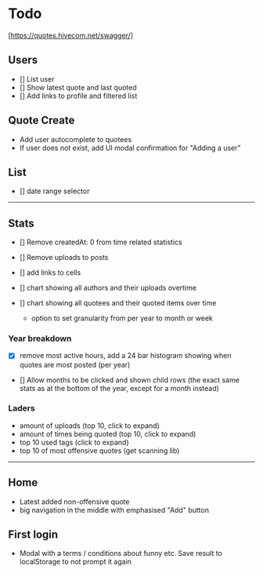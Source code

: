 # Todo

[https://quotes.hivecom.net/swagger/]

## Users

- [] List user
- [] Show latest quote and last quoted
- [] Add links to profile and filtered list

## Quote Create

- Add user autocomplete to quotees
- If user does not exist, add UI modal confirmation for "Adding a user"

## List

- [] date range selector

---

## Stats

- [] Remove createdAt: 0 from time related statistics

- [] Remove uploads to posts

- [] add links to cells
- [] chart showing all authors and their uploads overtime
- [] chart showing all quotees and their quoted items over time

  - option to set granularity from per year to month or week

### Year breakdown

- [x] remove most active hours, add a 24 bar histogram showing when quotes are most posted (per year)
- [] Allow months to be clicked and shown child rows (the exact same stats as at the bottom of the year, except for a month instead)

### Laders

- amount of uploads (top 10, click to expand)
- amount of times being quoted (top 10, click to expand)
- top 10 used tags (click to expand)
- top 10 of most offensive quotes (get scanning lib)

---

## Home

- Latest added non-offensive quote
- big navigation in the middle with emphasised "Add" button

## First login

- Modal with a terms / conditions about funny etc. Save result to localStorage to not prompt it again
